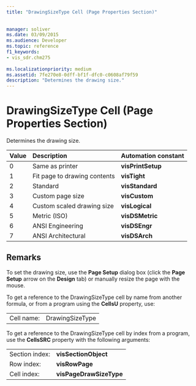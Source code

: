 ```yaml
---
title: "DrawingSizeType Cell (Page Properties Section)"
 
 
manager: soliver
ms.date: 03/09/2015
ms.audience: Developer
ms.topic: reference
f1_keywords:
- vis_sdr.chm275
 
ms.localizationpriority: medium
ms.assetid: 7fe270e8-0dff-bf1f-dfc0-c0608af79f59
description: "Determines the drawing size."
---
```


# DrawingSizeType Cell (Page Properties Section)

Determines the drawing size.
  
|**Value**|**Description**|**Automation constant**|
|:-----|:-----|:-----|
|0  <br/> |Same as printer  <br/> |**visPrintSetup** <br/> |
|1  <br/> |Fit page to drawing contents  <br/> |**visTight** <br/> |
|2  <br/> |Standard  <br/> |**visStandard** <br/> |
|3  <br/> |Custom page size  <br/> |**visCustom** <br/> |
|4  <br/> |Custom scaled drawing size  <br/> |**visLogical** <br/> |
|5  <br/> |Metric (ISO)  <br/> |**visDSMetric** <br/> |
|6  <br/> |ANSI Engineering  <br/> |**visDSEngr** <br/> |
|7  <br/> |ANSI Architectural  <br/> |**visDSArch** <br/> |
   
## Remarks

To set the drawing size, use the **Page Setup** dialog box (click the **Page Setup** arrow on the **Design** tab) or manually resize the page with the mouse. 
  
To get a reference to the DrawingSizeType cell by name from another formula, or from a program using the **CellsU** property, use: 
  
|||
|:-----|:-----|
|Cell name:  <br/> |DrawingSizeType  <br/> |
   
To get a reference to the DrawingSizeType cell by index from a program, use the **CellsSRC** property with the following arguments: 
  
|||
|:-----|:-----|
|Section index:  <br/> |**visSectionObject** <br/> |
|Row index:  <br/> |**visRowPage** <br/> |
|Cell index:  <br/> |**visPageDrawSizeType** <br/> |
   


